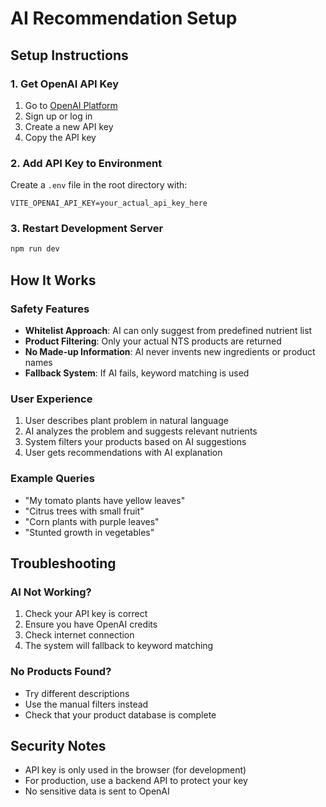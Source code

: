 # AI Recommendation Setup

## Setup Instructions

### 1. Get OpenAI API Key
1. Go to [OpenAI Platform](https://platform.openai.com/api-keys)
2. Sign up or log in
3. Create a new API key
4. Copy the API key

### 2. Add API Key to Environment
Create a `.env` file in the root directory with:
```
VITE_OPENAI_API_KEY=your_actual_api_key_here
```

### 3. Restart Development Server
```bash
npm run dev
```

## How It Works

### Safety Features
- **Whitelist Approach**: AI can only suggest from predefined nutrient list
- **Product Filtering**: Only your actual NTS products are returned
- **No Made-up Information**: AI never invents new ingredients or product names
- **Fallback System**: If AI fails, keyword matching is used

### User Experience
1. User describes plant problem in natural language
2. AI analyzes the problem and suggests relevant nutrients
3. System filters your products based on AI suggestions
4. User gets recommendations with AI explanation

### Example Queries
- "My tomato plants have yellow leaves"
- "Citrus trees with small fruit"
- "Corn plants with purple leaves"
- "Stunted growth in vegetables"

## Troubleshooting

### AI Not Working?
1. Check your API key is correct
2. Ensure you have OpenAI credits
3. Check internet connection
4. The system will fallback to keyword matching

### No Products Found?
- Try different descriptions
- Use the manual filters instead
- Check that your product database is complete

## Security Notes
- API key is only used in the browser (for development)
- For production, use a backend API to protect your key
- No sensitive data is sent to OpenAI 